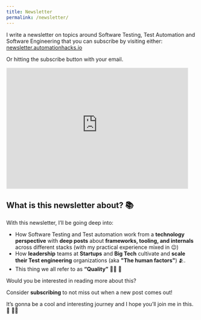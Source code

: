```yaml
---
title: Newsletter 
permalink: /newsletter/
---
```


I write a newsletter on topics around Software Testing, Test Automation and
Software Engineering that you can subscribe by visiting either:
[newsletter.automationhacks.io](https://newsletter.automationhacks.io/)

Or hitting the subscribe button with your email.

<iframe src="https://automationhacks.substack.com/embed" width="480" height="320" style="border:1px solid #EEE; background:white;" frameborder="0" scrolling="no"></iframe>

## What is this newsletter about? 📚

With this newsletter, I’ll be going deep into:

- How Software Testing and Test automation work from a **technology
  perspective** with **deep posts** about **frameworks, tooling, and internals**
  across different stacks (with my practical experience mixed in 😉)
- How **leadership** teams at **Startups** and **Big Tech** cultivate and
  **scale their Test engineering** organizations (aka **"The human factors"**) 🫂.
- This thing we all refer to as **“Quality”** 🙌🏼 🖖

Would you be interested in reading more about this?

Consider **subscribing** to not miss out when a new post comes out!

It’s gonna be a cool and interesting journey and I hope you’ll join me in this. 🏃 🏃‍♀️
